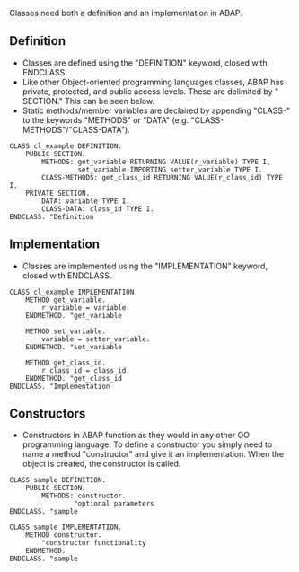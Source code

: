 Classes need both a definition and an implementation in ABAP.

## Definition
* Classes are defined using the "DEFINITION" keyword, closed with ENDCLASS.
* Like other Object-oriented programming languages classes, ABAP has private, protected, and public access levels. These are delimited by "<Access level> SECTION." This can be seen below.
* Static methods/member variables are declaired by appending "CLASS-" to the keywords "METHODS" or "DATA" (e.g. "CLASS-METHODS"/"CLASS-DATA").
```ABAP
CLASS cl_example DEFINITION.
    PUBLIC SECTION.
        METHODS: get_variable RETURNING VALUE(r_variable) TYPE I,
                 set_variable IMPORTING setter_variable TYPE I.
        CLASS-METHODS: get_class_id RETURNING VALUE(r_class_id) TYPE I.
    PRIVATE SECTION.
        DATA: variable TYPE I.
        CLASS-DATA: class_id TYPE I.
ENDCLASS. "Definition
```

## Implementation
* Classes are implemented using the "IMPLEMENTATION" keyword, closed with ENDCLASS.

```ABAP
CLASS cl_example IMPLEMENTATION.
    METHOD get_variable.
        r_variable = variable.
    ENDMETHOD. "get_variable
    
    METHOD set_variable.
        variable = setter_variable.
    ENDMETHOD. "set_variable
    
    METHOD get_class_id.
        r_class_id = class_id.
    ENDMETHOD. "get_class_id
ENDCLASS. "Implementation
```

## Constructors
* Constructors in ABAP function as they would in any other OO programming language. To define a constructor
you simply need to name a method "constructor" and give it an implementation. When the object is created, the
constructor is called.

```ABAP
CLASS sample DEFINITION.
    PUBLIC SECTION.
        METHODS: constructor.
                "optional parameters
ENDCLASS. "sample

CLASS sample IMPLEMENTATION.
    METHOD constructor.
        "constructor functionality
    ENDMETHOD.
ENDCLASS. "sample
```
